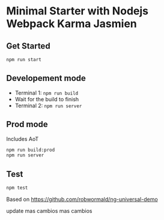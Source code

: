 # Minimal Starter with Nodejs Webpack Karma Jasmien
## Get Started
```sh
npm run start
```
## Developement mode
* Terminal 1: ```npm run build```
* Wait for the build to finish
* Terminal 2: ```npm run server```

## Prod mode
Includes AoT 
```sh
npm run build:prod
npm run server
```
## Test
```sh
npm test
```
Based on https://github.com/robwormald/ng-universal-demo

update
mas cambios
mas cambios
